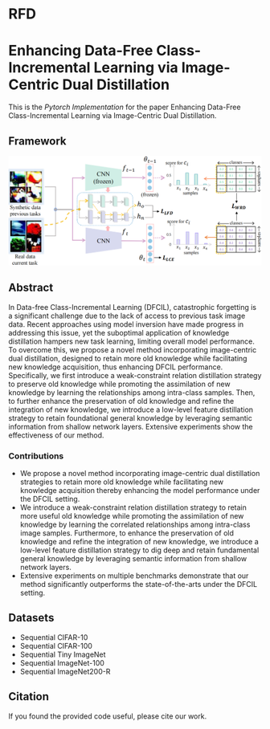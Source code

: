 # RFD

# Enhancing Data-Free Class-Incremental Learning via Image-Centric Dual Distillation
This is the *Pytorch Implementation* for the paper Enhancing Data-Free Class-Incremental Learning via Image-Centric Dual Distillation.

## Framework
![image](https://github.com/S2VTouser/RFD/blob/main/image/RFD-frame.png)

## Abstract
In Data-free Class-Incremental Learning (DFCIL), catastrophic forgetting is a significant challenge due to the lack of access to previous task image data. Recent approaches using model inversion have made progress in addressing this issue, yet the suboptimal application of knowledge distillation hampers new task learning, limiting overall model performance. To overcome this, we propose a novel method incorporating image-centric dual distillation, designed to retain more old knowledge while facilitating new knowledge acquisition, thus enhancing DFCIL performance. Specifically, we first introduce a weak-constraint relation distillation strategy to preserve old knowledge while promoting the assimilation of new knowledge by learning the relationships among intra-class samples. Then, to further enhance the preservation of old knowledge and refine the integration of new knowledge, we introduce a low-level feature distillation strategy to retain foundational general knowledge by leveraging semantic information from shallow network layers. Extensive experiments show the effectiveness of our method.

### Contributions
* We propose a novel method incorporating image-centric dual distillation strategies to retain more old knowledge while facilitating new knowledge acquisition thereby enhancing the model performance under the DFCIL setting.
* We introduce a weak-constraint relation distillation strategy to retain more useful old knowledge while promoting the assimilation of new knowledge by learning the correlated relationships among intra-class image samples. Furthermore, to enhance the preservation of old knowledge and refine the integration of new knowledge, we introduce a low-level feature distillation strategy to dig deep and retain fundamental general knowledge by leveraging semantic information from shallow network layers.
* Extensive experiments on multiple benchmarks demonstrate that our method significantly outperforms the state-of-the-arts under the DFCIL setting.

## Datasets
* Sequential CIFAR-10 
* Sequential CIFAR-100 
* Sequential Tiny ImageNet
* Sequential ImageNet-100
* Sequential ImageNet200-R

## Citation
If you found the provided code useful, please cite our work.
